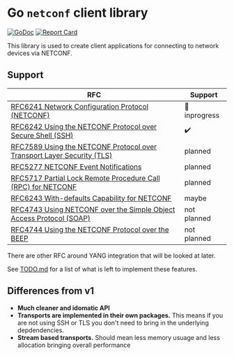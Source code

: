 # Go `netconf` client library

[![GoDoc](https://godoc.org/github.com/nemith/go-netconf/v2?status.svg)](https://godoc.org/github.com/nemith/go-netconf/v2)
[![Report Card](https://goreportcard.com/badge/github.com/nemith/go-netconf/v2)](https://goreportcard.com/report/github.com/nemith/go-netconf/v2)

This library is used to create client applications for connecting to network devices via NETCONF.

## Support

| RFC                                                                               | Support                   |
| --------------------------------------------------------------------------------- | ------------------------- |
| [RFC6241 Network Configuration Protocol (NETCONF)][RFC6241]                       | :construction: inprogress |
| [RFC6242 Using the NETCONF Protocol over Secure Shell (SSH)][RFC6242]             | :heavy_check_mark:        |
| [RFC7589 Using the NETCONF Protocol over Transport Layer Security (TLS)][RFC7589] | planned                   |
| [RFC5277 NETCONF Event Notifications][RFC5277]                                    | planned                   |
| [RFC5717 Partial Lock Remote Procedure Call (RPC) for NETCONF][RFC5717]           | planned                   |
| [RFC6243 With-defaults Capability for NETCONF][RFC6243]                           | maybe                     |
| [RFC4743 Using NETCONF over the Simple Object Access Protocol (SOAP)][RFC4743]    | not planned               |
| [RFC4744 Using the NETCONF Protocol over the BEEP][RFC4744]                       | not planned               |

There are other RFC around YANG integration that will be looked at later.

[RFC4743]: [https://www.rfc-editor.org/rfc/rfc4743.html]
[RFC4744]: [https://www.rfc-editor.org/rfc/rfc4744.html]
[RFC5277]: [https://www.rfc-editor.org/rfc/rfc5277.html]
[RFC5717]: [https://www.rfc-editor.org/rfc/rfc5717.html]
[RFC6241]: [https://www.rfc-editor.org/rfc/rfc6241.html]
[RFC6242]: [https://www.rfc-editor.org/rfc/rfc6242.html]
[RFC6243]: [https://www.rfc-editor.org/rfc/rfc6243.html]
[RFC7589]: [https://www.rfc-editor.org/rfc/rfc7589.html]

See [TODO.md](TODO.md) for a list of what is left to implement these features.

## Differences from v1
* **Much cleaner and idomatic API**
* **Transports are implemented in their own packages.**  This means if you are not using SSH or TLS you don't need to bring in the underlying depdendencies.
* **Stream based transports.**  Should mean less memory usuage and less allocation bringing overall performance
